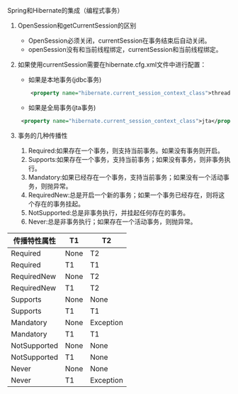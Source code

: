 Spring和Hibernate的集成（编程式事务）
1. OpenSession和getCurrentSession的区别
   * OpenSession必须关闭，currentSession在事务结束后自动关闭。
   * openSession没有和当前线程绑定，currentSession和当前线程绑定。
   
2. 如果使用currentSession需要在hibernate.cfg.xml文件中进行配置：
   * 如果是本地事务(jdbc事务)
   ```xml
       <property name="hibernate.current_session_context_class">thread</property>
    ```
   * 如果是全局事务(jta事务)
   ```xml
    <property name="hibernate.current_session_context_class">jta</property>
    ```
   
3. 事务的几种传播性
    1. Required:如果存在一个事务，则支持当前事务。如果没有事务则开启。
    2. Supports:如果存在一个事务，支持当前事务；如果没有事务，则非事务执行。
    3. Mandatory:如果已经存在一个事务，支持当前事务；如果没有一个活动事务，则抛异常。
    4. RequiredNew:总是开启一个新的事务；如果一个事务已经存在，则将这个存在的事务挂起。
    5. NotSupported:总是非事务执行，并挂起任何存在的事务。
    6. Never:总是非事务执行；如果存在一个活动事务，则抛异常。
    
| 传播特性属性 | T1 | T2 |
| ---- | ---- | ---- |
| Required | None | T2 |
| Required | T1 | T1 |
| RequiredNew | None | T2 |
| RequiredNew | T1 | T2 |
| Supports | None | None |
| Supports | T1 | T1 |
| Mandatory | None | Exception |
| Mandatory | T1 | T1 |
| NotSupported | None | None |
| NotSupported | T1 | None |
| Never | None | None |
| Never | T1 | Exception |
